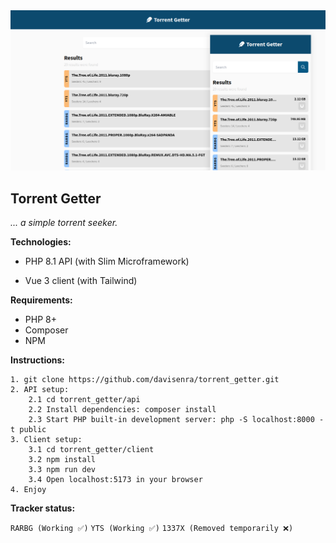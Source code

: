 <div align="center">
  <img src="https://raw.githubusercontent.com/davisenra/torrent_getter/main/client/public/screenshot.png">
</div>

## Torrent Getter

*... a simple torrent seeker.*

**Technologies:**

* PHP 8.1 API (with Slim Microframework)

* Vue 3 client (with Tailwind)

**Requirements:**

* PHP 8+
* Composer
* NPM

**Instructions:**

```
1. git clone https://github.com/davisenra/torrent_getter.git
2. API setup:
    2.1 cd torrent_getter/api
    2.2 Install dependencies: composer install
    2.3 Start PHP built-in development server: php -S localhost:8000 -t public
3. Client setup:
    3.1 cd torrent_getter/client
    3.2 npm install
    3.3 npm run dev
    3.4 Open localhost:5173 in your browser
4. Enjoy
```

**Tracker status:**

```RARBG (Working ✅)```
```YTS (Working ✅)```
```1337X (Removed temporarily ❌)```
